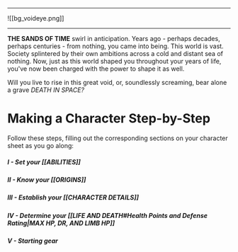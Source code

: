 
--- 

![[bg_voideye.png]]

--- 

**THE SANDS OF TIME** swirl in anticipation. Years ago - perhaps decades, perhaps centuries - from nothing, you came into being. This world is vast. Society splintered by their own ambitions across a cold and distant sea of nothing. Now, just as this world shaped you throughout your years of life, you've now been charged with the power to shape it as well.

Will you live to rise in this great void, or, soundlessly screaming, bear alone a grave                                         *DEATH IN SPACE?*


# Making a Character Step-by-Step

Follow these steps, filling out the corresponding sections on your character sheet as you go along:

##### I - Set your [[ABILITIES]]

##### II - Know your [[ORIGINS]]

##### III - Establish your [[CHARACTER DETAILS]]

##### IV - Determine your [[LIFE AND DEATH#Health Points and Defense Rating|MAX HP, DR, AND LIMB HP]]

##### V - Starting gear


